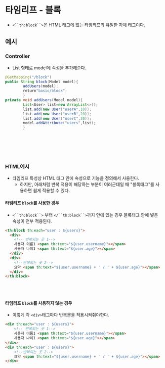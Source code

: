 # 타임리프 - 블록

- `<``th:block``>`은 HTML 태그에 없는 타임리프의 유일한 자체 태그이다.

## 예시

### Controller

- List 형태로 model에 속성을 추가해준다.

```java
@GetMapping("/block")
public String block(Model model){
        addUsers(model);
        return"basic/block";
        }
private void addUsers(Model model){
        List<User> list=new ArrayList<>();
        list.add(new User("userA",10));
        list.add(new User("userB",20));
        list.add(new User("userC",30));
        model.addAttribute("users",list);
        }
```

<br></br>
<br></br>

### HTML예시

- 타임리프 특성상 HTML 태그 안에 속성으로 기능을 정의해서 사용한다.
    - 하지만, 아래처럼 반복 적용이 해당하는 부분이 여러군데일 때 "블록태그"를 사용하면 쉽게 적용할 수 있다.

#### 타임리프 `block`를 사용한 경우
- `<``th:block``>`  부터 `</``th:block``>`까지 안에 있는 경우 블록태그 안에 넣은 속성이 전부 적용된다.
```html
<th:block th:each="user : ${users}">
  <div>
    <!-- 반복되는 곳 1-->
    사용자 이름1 <span th:text="${user.username}"></span>
    사용자 나이1 <span th:text="${user.age}"></span>
  </div>
  <div>
    <!--반복되는 곳 2-->
    요약 <span th:text="${user.username} + ' / ' + ${user.age}"></span>
  </div>
</th:block>
```

<br></br>

#### 타임리프 `block`를 사용하지 않는 경우
- 이렇게 각 `<div>`태그마다 반복문을 적용시켜줘야한다. 
```html
<div th:each="user : ${users}">
    <!-- 반복되는 곳 1-->
    사용자 이름1 <span th:text="${user.username}"></span>
    사용자 나이1 <span th:text="${user.age}"></span>
</div>
<div th:each="user : ${users}">
    <!--반복되는 곳 2-->
    요약 <span th:text="${user.username} + ' / ' + ${user.age}"></span>
</div>
```